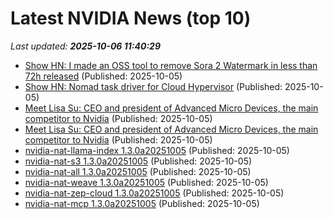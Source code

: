# Latest NVIDIA News (top 10)
_Last updated: **2025-10-06 11:40:29**_

- [Show HN: I made an OSS tool to remove Sora 2 Watermark in less than 72h released](https://github.com/Kuberwastaken/sweeta) (Published: 2025-10-05)
- [Show HN: Nomad task driver for Cloud Hypervisor](https://github.com/volantvm/nomad-driver-ch) (Published: 2025-10-05)
- [Meet Lisa Su: CEO and president of Advanced Micro Devices, the main competitor to Nvidia](https://biztoc.com/x/ccf28a26f3aecc1a) (Published: 2025-10-05)
- [Meet Lisa Su: CEO and president of Advanced Micro Devices, the main competitor to Nvidia](https://www.businessinsider.com/meet-lisa-su-ceo-and-president-of-advanced-micro-device) (Published: 2025-10-05)
- [nvidia-nat-llama-index 1.3.0a20251005](https://pypi.org/project/nvidia-nat-llama-index/1.3.0a20251005/) (Published: 2025-10-05)
- [nvidia-nat-s3 1.3.0a20251005](https://pypi.org/project/nvidia-nat-s3/1.3.0a20251005/) (Published: 2025-10-05)
- [nvidia-nat-all 1.3.0a20251005](https://pypi.org/project/nvidia-nat-all/1.3.0a20251005/) (Published: 2025-10-05)
- [nvidia-nat-weave 1.3.0a20251005](https://pypi.org/project/nvidia-nat-weave/1.3.0a20251005/) (Published: 2025-10-05)
- [nvidia-nat-zep-cloud 1.3.0a20251005](https://pypi.org/project/nvidia-nat-zep-cloud/1.3.0a20251005/) (Published: 2025-10-05)
- [nvidia-nat-mcp 1.3.0a20251005](https://pypi.org/project/nvidia-nat-mcp/1.3.0a20251005/) (Published: 2025-10-05)
